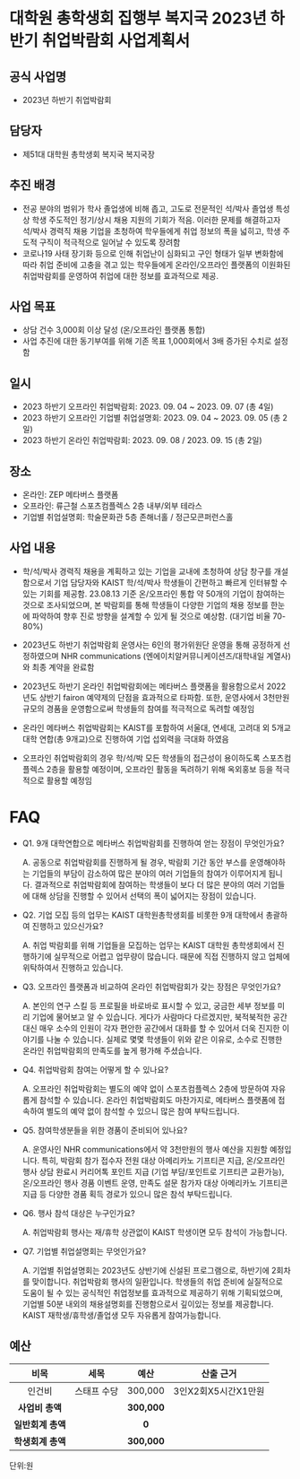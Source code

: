 대학원 총학생회 집행부 복지국 2023년 하반기 취업박람회 사업계획서
===

## 공식 사업명
- 2023년 하반기 취업박람회

## 담당자
- 제51대 대학원 총학생회 복지국 복지국장

## 추진 배경
- 전공 분야의 범위가 학사 졸업생에 비해 좁고, 고도로 전문적인 석/박사 졸업생 특성상 학생 주도적인 정기/상시 채용 지원의 기회가 적음. 이러한 문제를 해결하고자 석/박사 경력직 채용 기업을 초청하여 학우들에게 취업 정보의 폭을 넓히고, 학생 주도적 구직이 적극적으로 일어날 수 있도록 장려함
- 코로나19 사태 장기화 등으로 인해 취업난이 심화되고 구인 형태가 일부 변화함에 따라 취업 준비에 고충을 겪고 있는 학우들에게 온라인/오프라인 플랫폼의 이원화된 취업박람회를 운영하여 취업에 대한 정보를 효과적으로 제공.

## 사업 목표
- 상담 건수 3,000회 이상 달성 (온/오프라인 플랫폼 통합)
- 사업 추진에 대한 동기부여를 위해 기존 목표 1,000회에서 3배 증가된 수치로 설정함

## 일시
- 2023 하반기 오프라인 취업박람회: 2023. 09. 04 ~ 2023. 09. 07 (총 4일)
- 2023 하반기 오프라인 기업별 취업설명회: 2023. 09. 04 ~ 2023. 09. 05 (총 2일)
- 2023 하반기 온라인 취업박람회: 2023. 09. 08 / 2023. 09. 15 (총 2일)

## 장소
- 온라인: ZEP 메타버스 플랫폼
- 오프라인: 류근철 스포츠컴플렉스 2층 내부/외부 테라스
- 기업별 취업설명회: 학술문화관 5층 존해너홀 / 정근모콘퍼런스홀

## 사업 내용
- 학/석/박사 경력직 채용을 계획하고 있는 기업을 교내에 초청하여 상담 창구를 개설함으로서 기업 담당자와 KAIST 학/석/박사 학생들이 간편하고 빠르게 인터뷰할 수 있는 기회를 제공함. 23.08.13 기준 온/오프라인 통합 약 50개의 기업이 참여하는 것으로 조사되었으며, 본 박람회를 통해 학생들이 다양한 기업의 채용 정보를 한눈에 파악하여 향후 진로 방향을 설계할 수 있게 될 것으로 예상함. (대기업 비율 70-80%)

- 2023년도 하반기 취업박람회 운영사는 6인의 평가위원단 운영을 통해 공정하게 선정하였으며 NHR communications (엔에이치알커뮤니케이션즈/대학내일 계열사)와 최종 계약을 완료함

- 2023년도 하반기 온라인 취업박람회에는 메타버스 플랫폼을 활용함으로서 2022년도 상반기 fairon 예약제의 단점을 효과적으로 타파함. 또한, 운영사에서 3천만원 규모의 경품을 운영함으로써 학생들의 참여를 적극적으로 독려할 예정임

- 온라인 메타버스 취업박람회는 KAIST를 포함하여 서울대, 연세대, 고려대 외 5개교 대학 연합(총 9개교)으로 진행하여 기업 섭외력을 극대화 하였음

- 오프라인 취업박람회의 경우 학/석/박 모든 학생들의 접근성이 용이하도록 스포츠컴플렉스 2층을 활용할 예정이며, 오프라인 활동을 독려하기 위해 옥외홍보 등을 적극적으로 활용할 예정임

# FAQ

- Q1. 9개 대학연합으로 메타버스 취업박람회를 진행하여 얻는 장점이 무엇인가요?

	A. 공동으로 취업박람회를 진행하게 될 경우, 박람회 기간 동안 부스를 운영해야하는 기업들의 부담이 감소하여 많은 분야의 여러 기업들의 참여가 이루어지게 됩니다. 결과적으로 취업박람회에 참여하는 학생들이 보다 더 많은 분야의 여러 기업들에 대해 상담을 진행할 수 있어서 선택의 폭이 넓어지는 장점이 있습니다.

- Q2. 기업 모집 등의 업무는 KAIST 대학원총학생회를 비롯한 9개 대학에서 총괄하여 진행하고 있으신가요?

	A. 취업 박람회를 위해 기업들을 모집하는 업무는 KAIST 대학원 총학생회에서 진행하기에 실무적으로 어렵고 업무량이 많습니다. 때문에 직접 진행하지 않고 업체에 위탁하여서 진행하고 있습니다.

- Q3. 오프라인 플랫폼과 비교하여 온라인 취업박람회가 갖는 장점은 무엇인가요?

	A. 본인의 연구 스킬 등 프로필을 바로바로 표시할 수 있고, 궁금한 세부 정보를 미리 기업에 물어보고 알 수 있습니다. 게다가 사람마다 다르겠지만, 북적북적한 공간 대신 매우 소수의 인원이 각자 편안한 공간에서 대화를 할 수 있어서 더욱 진지한 이야기를 나눌 수 있습니다. 실제로 몇몇 학생들이 위와 같은 이유로, 소수로 진행한 온라인 취업박람회의 만족도를 높게 평가해 주셨습니다.

- Q4. 취업박람회 참여는 어떻게 할 수 있나요?

	A. 오프라인 취업박람회는 별도의 예약 없이 스포츠컴플렉스 2층에 방문하여 자유롭게 참석할 수 있습니다. 온라인 취업박람회도 마찬가지로, 메타버스 플랫폼에 접속하여 별도의 예약 없이 참석할 수 있으니 많은 참여 부탁드립니다.

- Q5. 참여학생분들을 위한 경품이 준비되어 있나요?

	A. 운영사인 NHR communications에서 약 3천만원의 행사 예산을 지원할 예정입니다. 특히, 박람회 참가 접수자 전원 대상 아메리카노 기프티콘 지급, 온/오프라인 행사 상담 완료시 커리어톡 포인트 지급 (기업 부담/포인트로 기프티콘 교환가능), 온/오프라인 행사 경품 이벤트 운영, 만족도 설문 참가자 대상 아메리카노 기프티콘 지급 등 다양한 경품 획득 경로가 있으니 많은 참석 부탁드립니다.

- Q6. 행사 참석 대상은 누구인가요?

	A. 취업박람회 행사는 재/휴학 상관없이 KAIST 학생이면 모두 참석이 가능합니다.

- Q7. 기업별 취업설명회는 무엇인가요?

	A. 기업별 취업설명회는 2023년도 상반기에 신설된 프로그램으로, 하반기에 2회차를 맞이합니다. 취업박람회 행사의 일환입니다. 학생들의 취업 준비에 실질적으로 도움이 될 수 있는 공식적인 취업정보를 효과적으로 제공하기 위해 기획되었으며, 기업별 50분 내외의 채용설명회를 진행함으로서 깊이있는 정보를 제공합니다. KAIST 재학생/휴학생/졸업생 모두 자유롭게 참여가능합니다.

## 예산

|  **비목** |   **세목**   | **예산** | **산출 근거** |
|:----------:|:------------:|:--------:|:--------:|
|인건비| 스태프 수당 | 300,000 | 3인X2회X5시간X1만원 | 
|   **사업비 총액**  |        |  **300,000** |     |
|   **일반회계 총액**  |        | **0** |      |
|   **학생회계 총액**  |         | **300,000** |     |

단위:원 

